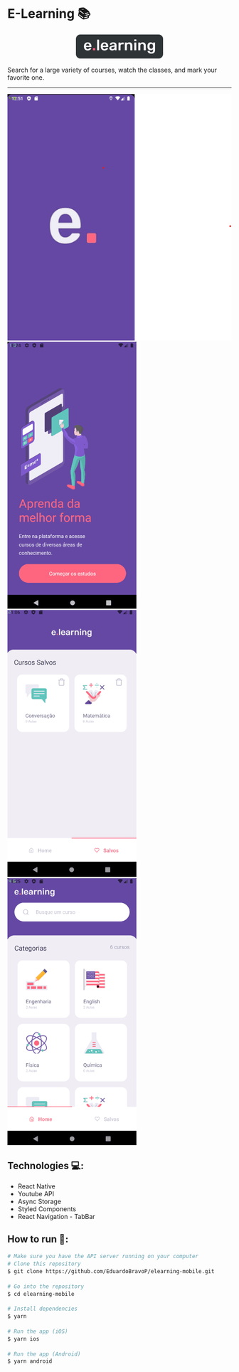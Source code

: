 # E-Learning 📚
<center><img src="github/banner.png" alt="banner"></center>
<p>Search for a large variety of courses, watch the classes, and mark your favorite one.</p>

<hr>

<img src="github/splash_screen.png" alt="Splash Screen">
<img src="github/navegacao.gif" alt="navegacao">
<img src="github/navegacao2.gif" alt="navegacao2">
<img src="github/navegacao3.gif" alt="navegacao3">

## Technologies 💻:
- React Native
- Youtube API
- Async Storage
- Styled Components
- React Navigation - TabBar

## How to run 🚀:
```bash
# Make sure you have the API server running on your computer
# Clone this repository
$ git clone https://github.com/EduardoBravoP/elearning-mobile.git

# Go into the repository
$ cd elearning-mobile

# Install dependencies
$ yarn

# Run the app (iOS)
$ yarn ios

# Run the app (Android)
$ yarn android
```